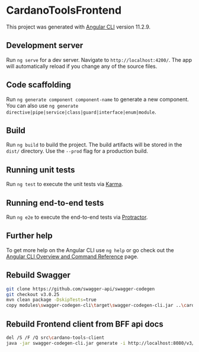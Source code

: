 # CardanoToolsFrontend

This project was generated with [Angular CLI](https://github.com/angular/angular-cli) version 11.2.9.

## Development server

Run `ng serve` for a dev server. Navigate to `http://localhost:4200/`. The app will automatically reload if you change any of the source files.

## Code scaffolding

Run `ng generate component component-name` to generate a new component. You can also use `ng generate directive|pipe|service|class|guard|interface|enum|module`.

## Build

Run `ng build` to build the project. The build artifacts will be stored in the `dist/` directory. Use the `--prod` flag for a production build.

## Running unit tests

Run `ng test` to execute the unit tests via [Karma](https://karma-runner.github.io).

## Running end-to-end tests

Run `ng e2e` to execute the end-to-end tests via [Protractor](http://www.protractortest.org/).

## Further help

To get more help on the Angular CLI use `ng help` or go check out the [Angular CLI Overview and Command Reference](https://angular.io/cli) page.



## Rebuild Swagger
```bash
git clone https://github.com/swagger-api/swagger-codegen
git checkout v3.0.25
mvn clean package -DskipTests=true
copy modules\swagger-codegen-cli\target\swagger-codegen-cli.jar ..\cardano-tools-frontend
```


## Rebuild Frontend client from BFF api docs
```bash
del /S /F /Q src\cardano-tools-client
java -jar swagger-codegen-cli.jar generate -i http://localhost:8080/v3/api-docs -l typescript-angular -o src/cardano-tools-client
```